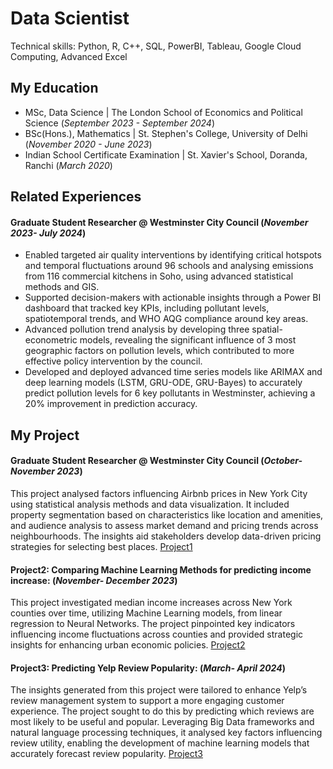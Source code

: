 # Data Scientist
  Technical skills: Python, R, C++, SQL, PowerBI, Tableau, Google Cloud Computing, Advanced Excel

## My Education
- MSc, Data Science | The London School of Economics and Political Science (_September 2023 - September 2024_)
- BSc(Hons.), Mathematics | St. Stephen's College, University of Delhi (_November 2020 - June 2023_)
- Indian School Certificate Examination | St. Xavier's School, Doranda, Ranchi (_March 2020_)


## Related Experiences
#### Graduate Student Researcher @ Westminster City Council (_November 2023- July 2024_)
-	Enabled targeted air quality interventions by identifying critical hotspots and temporal fluctuations around 96 schools and analysing emissions from 116 commercial kitchens in Soho, using advanced statistical methods and GIS.
-	Supported decision-makers with actionable insights through a Power BI dashboard that tracked key KPIs, including pollutant levels, spatiotemporal trends, and WHO AQG compliance around key areas. 
-	Advanced pollution trend analysis by developing three spatial-econometric models, revealing the significant influence of 3 most geographic factors on pollution levels, which contributed to more effective policy intervention by the council. 
-	Developed and deployed advanced time series models like ARIMAX and deep learning models (LSTM, GRU-ODE, GRU-Bayes) to accurately predict pollution levels for 6 key pollutants in Westminster, achieving a 20% improvement in prediction accuracy.

## My Project
#### Graduate Student Researcher @ Westminster City Council (_October- November 2023_)
This project analysed factors influencing Airbnb prices in New York City using statistical analysis methods and data visualization. It included property segmentation based on characteristics like location and amenities, and audience analysis to assess market demand and pricing trends across neighbourhoods. The insights aid stakeholders develop data-driven pricing strategies for selecting best places. 
[Project1](Project2/Airbnb.html)

#### Project2: Comparing Machine Learning Methods for predicting income increase: (_November- December 2023_)
This project investigated median income increases across New York counties over time, utilizing Machine Learning models, from linear regression to Neural Networks. The project pinpointed key indicators influencing income fluctuations across counties and provided strategic insights for enhancing urban economic policies.
[Project2](./ST443.html)

#### Project3: Predicting Yelp Review Popularity: (_March- April 2024_)
The insights generated from this project were tailored to enhance Yelp’s review management system to support a more engaging customer experience. The project sought to do this by predicting which reviews are most likely to be useful and popular. Leveraging Big Data frameworks and natural language processing techniques, it analysed key factors influencing review utility, enabling the development of machine learning models that accurately forecast review popularity.
[Project3](./Group10_Code_ST446.ipynb)
